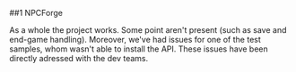 ##1 NPCForge

As a whole the project works. Some point aren't present (such as save and end-game handling).
Moreover, we've had issues for one of the test samples, whom wasn't able to install the API. These issues have been directly adressed with the dev teams.